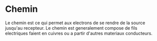# Chemin

Le chemin est ce qui permet aux electrons de se rendre
de la source jusqu'au recepteur.
Le chemin est generalement compose de fils electriques
faient en cuivres ou a partir d'autres materiaux conducteurs.
